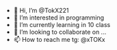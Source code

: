 - 👋 Hi, I’m @TokX221
- 👀 I’m interested in programming
- 🌱 I’m currently learning in 10 class
- 💞️ I’m looking to collaborate on ...
- 📫 How to reach me tg: @xTOKx

<!---
TokX221/TokX221 is a ✨ special ✨ repository because its `README.md` (this file) appears on your GitHub profile.
You can click the Preview link to take a look at your changes.
--->

